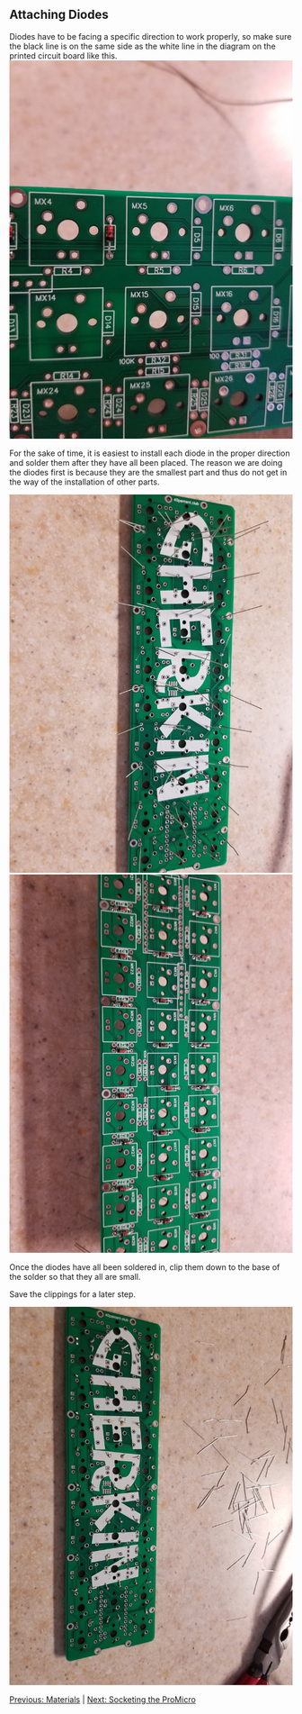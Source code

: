 ## Attaching Diodes ##

Diodes have to be facing a specific direction to work properly, so make sure the black line is on the same side as the white line in the diagram on the printed circuit board like this.
![Diode Orientation](images/Photos/05-DiodeOrientation.jpg)

For the sake of time, it is easiest to install each diode in the proper direction and solder them after they have all been placed. The reason we are doing the diodes first is because they are the smallest part and thus do not get in the way of the installation of other parts.

![Diode Orientation Back](images/Photos/06-DiodesBack.jpg)
![Diode Orientation Front](images/Photos/07-DiodesFront.jpg)

Once the diodes have all been soldered in, clip them down to the base of the solder so that they all are small.

Save the clippings for a later step.

![Clipped Diodes](images/Photos/10-ExtraClippings.jpg)

[Previous: Materials](https://github.com/johnriforgiate/English-516-Final-Project/blob/master/Materials.md) | [Next: Socketing the ProMicro](https://github.com/johnriforgiate/English-516-Final-Project/blob/master/Socketing.md)  
